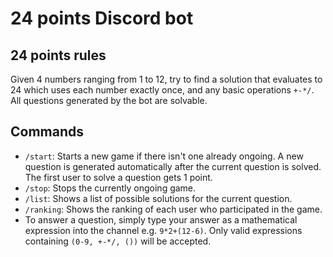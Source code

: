 # 24 points Discord bot
## 24 points rules
Given 4 numbers ranging from 1 to 12, try to find a solution that evaluates to 24 which uses each number exactly once, and any basic operations `+-*/`.
<br>
All questions generated by the bot are solvable.
## Commands
- `/start`: Starts a new game if there isn't one already ongoing. A new question is generated automatically after the current question is solved. The first user to solve a question gets 1 point.
- `/stop`: Stops the currently ongoing game.
- `/list`: Shows a list of possible solutions for the current question.
- `/ranking`: Shows the ranking of each user who participated in the game.
- To answer a question, simply type your answer as a mathematical expression into the channel e.g. `9*2+(12-6)`. Only valid expressions containing `(0-9, +-*/, ())` will be accepted.
